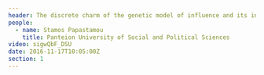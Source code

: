 ```yaml
---
header: The discrete charm of the genetic model of influence and its indirect impact on epistemic level
people:
  - name: Stamos Papastamou
    title: Panteion University of Social and Political Sciences
video: sigwQbF_DSU
date: 2016-11-17T10:05:00Z
section: 1
---
```

